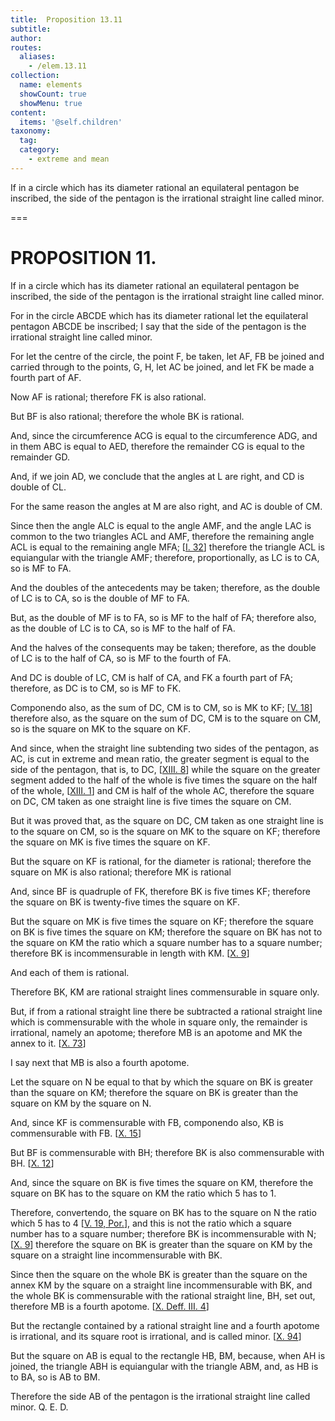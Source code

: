 ```yaml
---
title:  Proposition 13.11
subtitle: 
author:
routes:
  aliases:
    - /elem.13.11
collection:
  name: elements
  showCount: true
  showMenu: true
content:
  items: '@self.children'
taxonomy:
  tag:
  category:
    - extreme and mean
---
```


<p><hi rend="ital">If in a circle which has its diameter rational an equilateral pentagon be inscribed</hi>, <hi rend="ital">the side of the pentagon is the irrational straight line called minor.</hi>
      </p>

===

<h1>PROPOSITION 11.</h1>
<p><span class="ital">If in a circle which has its diameter rational an equilateral pentagon be inscribed</span>, <span class="ital">the side of the pentagon is the irrational straight line called minor.</span>
      </p>

<p>For in the circle <span class="ital">ABCDE</span> which has its diameter rational let the equilateral pentagon <span class="ital">ABCDE</span> be inscribed; I say that the side of the pentagon is the irrational straight line called minor. </p>

<p>For let the centre of the circle, the point <span class="ital">F</span>, be taken, let <span class="ital">AF</span>, <span class="ital">FB</span> be joined and carried through to the points, <span class="ital">G</span>, <span class="ital">H</span>, let <span class="ital">AC</span> be joined, and let <span class="ital">FK</span> be made a fourth part of <span class="ital">AF</span>. </p>

<p>Now <span class="ital">AF</span> is rational; therefore <span class="ital">FK</span> is also rational. </p>

<p>But <span class="ital">BF</span> is also rational; therefore the whole <span class="ital">BK</span> is rational. </p>

<p>And, since the circumference <span class="ital">ACG</span> is equal to the circumference <span class="ital">ADG</span>, and in them <span class="ital">ABC</span> is equal to <span class="ital">AED</span>, therefore the remainder <span class="ital">CG</span> is equal to the remainder <span class="ital">GD</span>. <pb n="462"/></p>

<p>And, if we join <span class="ital">AD</span>, we conclude that the angles at <span class="ital">L</span> are right, and <span class="ital">CD</span> is double of <span class="ital">CL</span>. </p>

<p>For the same reason the angles at <span class="ital">M</span> are also right, and <span class="ital">AC</span> is double of <span class="ital">CM</span>. 
      </p>

<p>Since then the angle <span class="ital">ALC</span> is equal to the angle <span class="ital">AMF</span>, and the angle <span class="ital">LAC</span> is common to the two triangles <span class="ital">ACL</span> and <span class="ital">AMF</span>, therefore the remaining angle <span class="ital">ACL</span> is equal to the remaining angle <span class="ital">MFA</span>; [<a href="/elem.1.32">I. 32</a>] therefore the triangle <span class="ital">ACL</span> is equiangular with the triangle <span class="ital">AMF</span>; therefore, proportionally, as <span class="ital">LC</span> is to <span class="ital">CA</span>, so is <span class="ital">MF</span> to <span class="ital">FA</span>. </p>

<p>And the doubles of the antecedents may be taken; therefore, as the double of <span class="ital">LC</span> is to <span class="ital">CA</span>, so is the double of <span class="ital">MF</span> to <span class="ital">FA</span>. </p>

<p>But, as the double of <span class="ital">MF</span> is to <span class="ital">FA</span>, so is <span class="ital">MF</span> to the half of <span class="ital">FA</span>; therefore also, as the double of <span class="ital">LC</span> is to <span class="ital">CA</span>, so is <span class="ital">MF</span> to the half of <span class="ital">FA</span>. </p>

<p>And the halves of the consequents may be taken; therefore, as the double of <span class="ital">LC</span> is to the half of <span class="ital">CA</span>, so is <span class="ital">MF</span> to the fourth of <span class="ital">FA</span>. <pb n="463"/></p>

<p>And <span class="ital">DC</span> is double of <span class="ital">LC</span>, <span class="ital">CM</span> is half of <span class="ital">CA</span>, and <span class="ital">FK</span> a fourth part of <span class="ital">FA</span>; therefore, as <span class="ital">DC</span> is to <span class="ital">CM</span>, so is <span class="ital">MF</span> to <span class="ital">FK</span>. </p>

<p><foreign lang="la">Componendo</foreign> also, as the sum of <span class="ital">DC</span>, <span class="ital">CM</span> is to <span class="ital">CM</span>, so is <span class="ital">MK</span> to <span class="ital">KF</span>; [<a href="/elem.5.18">V. 18</a>] therefore also, as the square on the sum of <span class="ital">DC</span>, <span class="ital">CM</span> is to the square on <span class="ital">CM</span>, so is the square on <span class="ital">MK</span> to the square on <span class="ital">KF</span>. </p>

<p>And since, when the straight line subtending two sides of the pentagon, as <span class="ital">AC</span>, is cut in extreme and mean ratio, the greater segment is equal to the side of the pentagon, that is, to <span class="ital">DC</span>, [<a href="/elem.13.8">XIII. 8</a>] while the square on the greater segment added to the half of the whole is five times the square on the half of the whole, [<a href="/elem.13.1">XIII. 1</a>] and <span class="ital">CM</span> is half of the whole <span class="ital">AC</span>, therefore the square on <span class="ital">DC</span>, <span class="ital">CM</span> taken as one straight line is five times the square on <span class="ital">CM</span>. </p>

<p>But it was proved that, as the square on <span class="ital">DC</span>, <span class="ital">CM</span> taken as one straight line is to the square on <span class="ital">CM</span>, so is the square on <span class="ital">MK</span> to the square on <span class="ital">KF</span>; therefore the square on <span class="ital">MK</span> is five times the square on <span class="ital">KF</span>. </p>

<p>But the square on <span class="ital">KF</span> is rational, for the diameter is rational; therefore the square on <span class="ital">MK</span> is also rational; therefore <span class="ital">MK</span> is rational </p>

<p>And, since <span class="ital">BF</span> is quadruple of <span class="ital">FK</span>, therefore <span class="ital">BK</span> is five times <span class="ital">KF</span>; therefore the square on <span class="ital">BK</span> is twenty-five times the square on <span class="ital">KF</span>. </p>

<p>But the square on <span class="ital">MK</span> is five times the square on <span class="ital">KF</span>; therefore the square on <span class="ital">BK</span> is five times the square on <span class="ital">KM</span>; therefore the square on <span class="ital">BK</span> has not to the square on <span class="ital">KM</span> the ratio which a square number has to a square number; therefore <span class="ital">BK</span> is incommensurable in length with <span class="ital">KM</span>. [<a href="/elem.10.9">X. 9</a>] </p>

<p>And each of them is rational. </p>

<p>Therefore <span class="ital">BK</span>, <span class="ital">KM</span> are rational straight lines commensurable in square only. <pb n="464"/></p>

<p>But, if from a rational straight line there be subtracted a rational straight line which is commensurable with the whole in square only, the remainder is irrational, namely an apotome; therefore <span class="ital">MB</span> is an apotome and <span class="ital">MK</span> the annex to it. [<a href="/elem.10.73">X. 73</a>] </p>

<p>I say next that <span class="ital">MB</span> is also a fourth apotome. </p>

<p>Let the square on <span class="ital">N</span> be equal to that by which the square on <span class="ital">BK</span> is greater than the square on <span class="ital">KM</span>; therefore the square on <span class="ital">BK</span> is greater than the square on <span class="ital">KM</span> by the square on <span class="ital">N</span>. </p>

<p>And, since <span class="ital">KF</span> is commensurable with <span class="ital">FB</span>, <foreign lang="la">componendo</foreign> also, <span class="ital">KB</span> is commensurable with <span class="ital">FB</span>. [<a href="/elem.10.15">X. 15</a>] </p>

<p>But <span class="ital">BF</span> is commensurable with <span class="ital">BH</span>; therefore <span class="ital">BK</span> is also commensurable with <span class="ital">BH</span>. [<a href="/elem.10.12">X. 12</a>] </p>

<p>And, since the square on <span class="ital">BK</span> is five times the square on <span class="ital">KM</span>, therefore the square on <span class="ital">BK</span> has to the square on <span class="ital">KM</span> the ratio which 5 has to 1. </p>

<p>Therefore, <foreign lang="la">convertendo</foreign>, the square on <span class="ital">BK</span> has to the square on <span class="ital">N</span> the ratio which 5 has to 4 [<a href="/elem.5.19.p.1">V. 19, Por.</a>], and this is not the ratio which a square number has to a square number; therefore <span class="ital">BK</span> is incommensurable with <span class="ital">N</span>; [<a href="/elem.10.9">X. 9</a>] therefore the square on <span class="ital">BK</span> is greater than the square on <span class="ital">KM</span> by the square on a straight line incommensurable with <span class="ital">BK</span>. </p>

<p>Since then the square on the whole <span class="ital">BK</span> is greater than the square on the annex <span class="ital">KM</span> by the square on a straight line incommensurable with <span class="ital">BK</span>, and the whole <span class="ital">BK</span> is commensurable with the rational straight line, <span class="ital">BH</span>, set out, therefore <span class="ital">MB</span> is a fourth apotome. [<a href="/elem.10.def.3.4">X. Deff. III. 4</a>] </p>

<p>But the rectangle contained by a rational straight line and a fourth apotome is irrational, and its square root is irrational, and is called minor. [<a href="/elem.10.94">X. 94</a>] </p>

<p>But the square on <span class="ital">AB</span> is equal to the rectangle <span class="ital">HB</span>, <span class="ital">BM</span>, because, when <span class="ital">AH</span> is joined, the triangle <span class="ital">ABH</span> is equiangular with the triangle <span class="ital">ABM</span>, and, as <span class="ital">HB</span> is to <span class="ital">BA</span>, so is <span class="ital">AB</span> to <span class="ital">BM</span>. <pb n="465"/></p>

<p>Therefore the side <span class="ital">AB</span> of the pentagon is the irrational straight line called minor. Q. E. D.</p>
